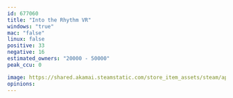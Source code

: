 ```yaml
---
id: 677060
title: "Into the Rhythm VR"
windows: "true"
mac: "false"
linux: false
positive: 33
negative: 16
estimated_owners: "20000 - 50000"
peak_ccu: 0

image: https://shared.akamai.steamstatic.com/store_item_assets/steam/apps/677060/header.jpg?t=1608732373
opinions:
---
```

